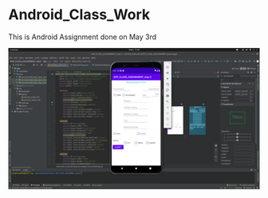 # Android_Class_Work
This is Android Assignment done on May 3rd

![screenshot](https://github.com/KingShark1/Android_Class_Work/blob/master/assignment_screenshot.png)
